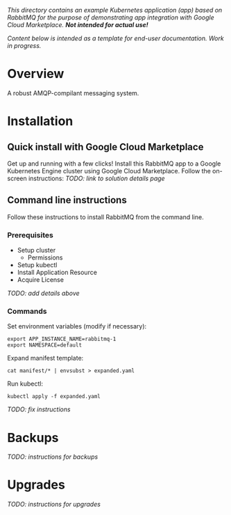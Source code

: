 *This directory contains an example Kubernetes application (app) based on
RabbitMQ for the purpose of demonstrating app integration with
Google Cloud Marketplace. **Not intended for actual use!***

*Content below is intended as a template for end-user documentation. Work in
progress.*

# Overview

A robust AMQP-compilant messaging system.

# Installation

## Quick install with Google Cloud Marketplace

Get up and running with a few clicks! Install this RabbitMQ app to a
Google Kubernetes Engine cluster using Google Cloud Marketplace. Follow the
on-screen instructions:
*TODO: link to solution details page*

## Command line instructions

Follow these instructions to install RabbitMQ from the command line.

### Prerequisites

- Setup cluster
  - Permissions
- Setup kubectl
- Install Application Resource
- Acquire License

*TODO: add details above*

### Commands

Set environment variables (modify if necessary):
```
export APP_INSTANCE_NAME=rabbitmq-1
export NAMESPACE=default
```

Expand manifest template:
```
cat manifest/* | envsubst > expanded.yaml
```

Run kubectl:
```
kubectl apply -f expanded.yaml
```

*TODO: fix instructions*

# Backups

*TODO: instructions for backups*

# Upgrades

*TODO: instructions for upgrades*

